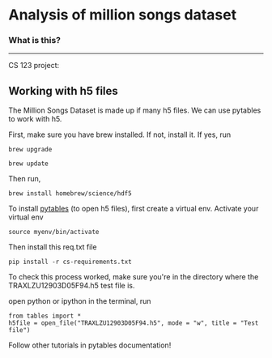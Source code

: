 
Analysis of million songs dataset
========================

### What is this?
-------------

CS 123 project:

Working with h5 files
-----------

The Million Songs Dataset is made up if many h5 files. We can use pytables to work with h5.

First, make sure you have brew installed. If not, install it. If yes, run

```
brew upgrade 
```

```
brew update
```

Then run,

```
brew install homebrew/science/hdf5
```

To install [pytables](http://www.pytables.org/) (to open h5 files), first create a virtual env. Activate your virtual env

```
source myenv/bin/activate
```


Then install this req.txt file
```
pip install -r cs-requirements.txt
```

To check this process worked, make sure you're in the directory where the TRAXLZU12903D05F94.h5 test file is.

open python or ipython in the terminal, run

```
from tables import *
h5file = open_file("TRAXLZU12903D05F94.h5", mode = "w", title = "Test file")
``` 

Follow other tutorials in pytables documentation!